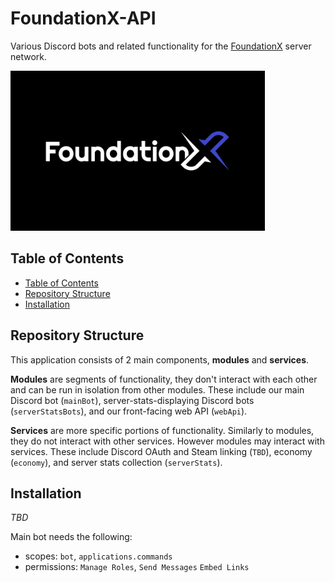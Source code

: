 <!-- omit from toc -->
# FoundationX-API

Various Discord bots and related functionality for the [FoundationX](https://foundationxservers.com) server network.

<img src=".github/logo.png" alt="FoundationX logo" height="256px">

## Table of Contents

- [Table of Contents](#table-of-contents)
- [Repository Structure](#repository-structure)
- [Installation](#installation)

## Repository Structure

This application consists of 2 main components, **modules** and **services**.

**Modules** are segments of functionality, they don't interact with each other and can be run in isolation from other modules. These include our main Discord bot (`mainBot`), server-stats-displaying Discord bots (`serverStatsBots`), and our front-facing web API (`webApi`).

**Services** are more specific portions of functionality. Similarly to modules, they do not interact with other services. However modules may interact with services. These include Discord OAuth and Steam linking (`TBD`), economy (`economy`), and server stats collection (`serverStats`).

## Installation

_TBD_

Main bot needs the following:
- scopes: `bot`, `applications.commands`
- permissions: `Manage Roles`, `Send Messages` `Embed Links` 
